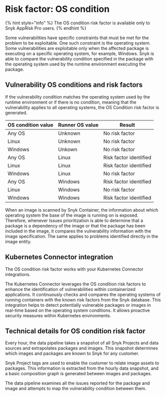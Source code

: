 # Risk factor: OS condition

{% hint style="info" %}
The OS condition risk factor is available only to Snyk AppRisk Pro users.
{% endhint %}

Some vulnerabilities have specific constraints that must be met for the problem to be exploitable. One such constraint is the operating system. Some vulnerabilities are exploitable only when the affected package is executing on a specific operating system, for example, Windows. Snyk is able to compare the vulnerability condition specified in the package with the operating system used by the runtime environment executing the package.

## Vulnerability OS conditions and risk factors

If the vulnerability condition matches the operating system used by the runtime environment or if there is no condition, meaning that the vulnerability applies to all operating systems, the OS Condition risk factor is generated.

| OS condition value | Runner OS value | Result                 |
| ------------------ | --------------- | ---------------------- |
| Any OS             | Unknown         | No risk factor         |
| Linux              | Unknown         | No risk factor         |
| Windows            | Unkown          | No risk factor         |
| Any OS             | Linux           | Risk factor identified |
| Linux              | Linux           | Risk factor identified |
| Windows            | Linux           | No risk factor         |
| Any OS             | Windows         | Risk factor identified |
| Linux              | Windows         | No risk factor         |
| Windows            | Windows         | Risk factor identified |

When an image is scanned by Snyk Container, the information about which operating system the base of the image is running on is exposed. Therefore, whenever Issues prioritization is able to determine that a package is a dependency of the image or that the package has been included in the image, it compares the vulnerability information with the image specification. The same applies to problems identified directly in the image entity.

## Kubernetes Connector integration

The OS condition risk factor works with your Kubernetes Connector integrations.

The Kubernetes Connector leverages the OS condition risk factors to enhance the identification of vulnerabilities within containerized applications. It continuously checks and compares the operating systems of running containers with the known risk factors from the Snyk database. This integration helps to detect potentially vulnerable packages or images in real-time based on the operating system conditions. It allows proactive security measures within Kubernetes environments.

## Technical details for OS condition risk factor

Every hour, the data pipeline takes a snapshot of all Snyk Projects and data sources and extrapolates packages and images. This snapshot determines which images and packages are known to Snyk for any customer.

Snyk Project tags are used to enable the customer to relate image assets to packages. This information is extracted from the hourly data snapshot, and a basic composition graph is generated between images and packages.

The data pipeline examines all the issues reported for the package and image and attempts to map the vulnerability condition between them.

